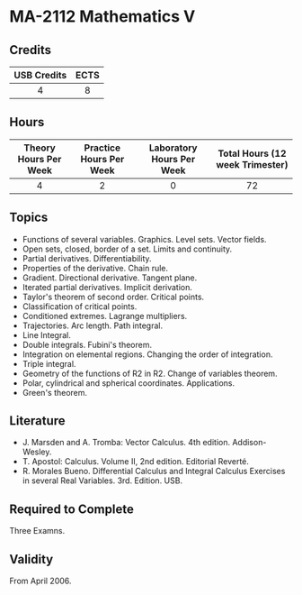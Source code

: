 # MA-2112 Mathematics V

## Credits

| USB Credits | ECTS |
|:-----------:|:----:|
|      4      |   8  |

## Hours

| Theory Hours Per Week | Practice Hours Per Week | Laboratory Hours Per Week | Total Hours (12 week Trimester) |
|:---------------------:|:-----------------------:|:-------------------------:|:-------------------------------:|
|           4           |            2            |             0             |                72               |

## Topics

* Functions of several variables. Graphics. Level sets. Vector fields.
* Open sets, closed, border of a set. Limits and continuity.
* Partial derivatives. Differentiability.
* Properties of the derivative. Chain rule.
* Gradient. Directional derivative. Tangent plane.
* Iterated partial derivatives. Implicit derivation.
* Taylor's theorem of second order. Critical points.
* Classification of critical points.
* Conditioned extremes. Lagrange multipliers.
* Trajectories. Arc length. Path integral.
* Line Integral.
* Double integrals. Fubini's theorem.
* Integration on elemental regions. Changing the order of integration.
* Triple integral.
* Geometry of the functions of R2 in R2. Change of variables theorem.
* Polar, cylindrical and spherical coordinates. Applications.
* Green's theorem.

## Literature

* J. Marsden and A. Tromba: Vector Calculus. 4th edition. Addison-Wesley.
* T. Apostol: Calculus. Volume II, 2nd edition. Editorial Reverté.
* R. Morales Bueno. Differential Calculus and Integral Calculus Exercises in several Real Variables. 3rd. Edition. USB.

## Required to Complete

Three Examns.

## Validity

From April 2006.

